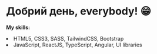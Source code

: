 # Добрий день, everybody! 😁

<b>My skills:</b>

<li>HTML5, CSS3, SASS, TailwindCSS, Bootstrap</li>
<li>JavaScript, ReactJS, TypeScript, Angular, UI libraries</li>
